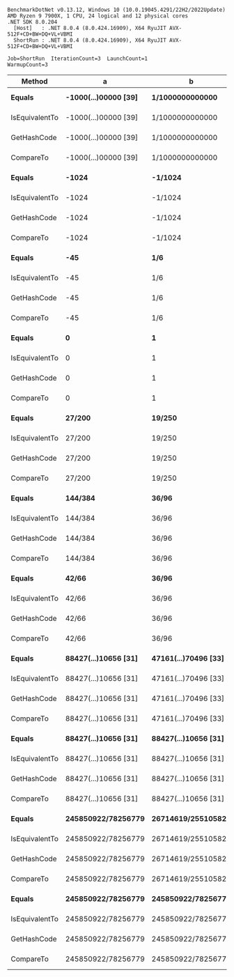 ```

BenchmarkDotNet v0.13.12, Windows 10 (10.0.19045.4291/22H2/2022Update)
AMD Ryzen 9 7900X, 1 CPU, 24 logical and 12 physical cores
.NET SDK 8.0.204
  [Host]   : .NET 8.0.4 (8.0.424.16909), X64 RyuJIT AVX-512F+CD+BW+DQ+VL+VBMI
  ShortRun : .NET 8.0.4 (8.0.424.16909), X64 RyuJIT AVX-512F+CD+BW+DQ+VL+VBMI

Job=ShortRun  IterationCount=3  LaunchCount=1  
WarmupCount=3  

```
| Method         | a                    | b                    | Mean      | Error     | StdDev    | Gen0   | Allocated |
|--------------- |--------------------- |--------------------- |----------:|----------:|----------:|-------:|----------:|
| **Equals**         | **-1000(...)00000 [39]** | **1/1000000000000**      |  **2.738 ns** | **0.3654 ns** | **0.0200 ns** |      **-** |         **-** |
| IsEquivalentTo | -1000(...)00000 [39] | 1/1000000000000      |  7.680 ns | 0.2258 ns | 0.0124 ns |      - |         - |
| GetHashCode    | -1000(...)00000 [39] | 1/1000000000000      | 24.211 ns | 0.8771 ns | 0.0481 ns |      - |         - |
| CompareTo      | -1000(...)00000 [39] | 1/1000000000000      | 28.087 ns | 0.9842 ns | 0.0539 ns | 0.0029 |      48 B |
| **Equals**         | **-1024**                | **-1/1024**              |  **2.694 ns** | **0.9273 ns** | **0.0508 ns** |      **-** |         **-** |
| IsEquivalentTo | -1024                | -1/1024              |  7.984 ns | 0.2388 ns | 0.0131 ns |      - |         - |
| GetHashCode    | -1024                | -1/1024              |  7.792 ns | 0.1462 ns | 0.0080 ns |      - |         - |
| CompareTo      | -1024                | -1/1024              | 15.071 ns | 1.0064 ns | 0.0552 ns |      - |         - |
| **Equals**         | **-45**                  | **1/6**                  |  **2.537 ns** | **1.1440 ns** | **0.0627 ns** |      **-** |         **-** |
| IsEquivalentTo | -45                  | 1/6                  |  7.977 ns | 0.1810 ns | 0.0099 ns |      - |         - |
| GetHashCode    | -45                  | 1/6                  |  7.792 ns | 0.5133 ns | 0.0281 ns |      - |         - |
| CompareTo      | -45                  | 1/6                  | 14.996 ns | 0.8451 ns | 0.0463 ns |      - |         - |
| **Equals**         | **0**                    | **1**                    |  **3.334 ns** | **0.1521 ns** | **0.0083 ns** |      **-** |         **-** |
| IsEquivalentTo | 0                    | 1                    |  7.509 ns | 0.0493 ns | 0.0027 ns |      - |         - |
| GetHashCode    | 0                    | 1                    |  7.913 ns | 0.6471 ns | 0.0355 ns |      - |         - |
| CompareTo      | 0                    | 1                    |  4.902 ns | 0.2829 ns | 0.0155 ns |      - |         - |
| **Equals**         | **27/200**               | **19/250**               |  **2.552 ns** | **0.8208 ns** | **0.0450 ns** |      **-** |         **-** |
| IsEquivalentTo | 27/200               | 19/250               |  7.596 ns | 0.2188 ns | 0.0120 ns |      - |         - |
| GetHashCode    | 27/200               | 19/250               |  7.916 ns | 1.3889 ns | 0.0761 ns |      - |         - |
| CompareTo      | 27/200               | 19/250               | 15.170 ns | 3.2179 ns | 0.1764 ns |      - |         - |
| **Equals**         | **144/384**              | **36/96**                |  **2.588 ns** | **0.4974 ns** | **0.0273 ns** |      **-** |         **-** |
| IsEquivalentTo | 144/384              | 36/96                | 43.739 ns | 3.7193 ns | 0.2039 ns |      - |         - |
| GetHashCode    | 144/384              | 36/96                |  7.768 ns | 0.5260 ns | 0.0288 ns |      - |         - |
| CompareTo      | 144/384              | 36/96                | 14.841 ns | 0.3216 ns | 0.0176 ns |      - |         - |
| **Equals**         | **42/66**                | **36/96**                |  **2.540 ns** | **0.4853 ns** | **0.0266 ns** |      **-** |         **-** |
| IsEquivalentTo | 42/66                | 36/96                | 46.448 ns | 6.0815 ns | 0.3333 ns |      - |         - |
| GetHashCode    | 42/66                | 36/96                |  8.006 ns | 0.9101 ns | 0.0499 ns |      - |         - |
| CompareTo      | 42/66                | 36/96                | 14.892 ns | 0.6816 ns | 0.0374 ns |      - |         - |
| **Equals**         | **88427(...)10656 [31]** | **47161(...)70496 [33]** |  **3.026 ns** | **0.4034 ns** | **0.0221 ns** |      **-** |         **-** |
| IsEquivalentTo | 88427(...)10656 [31] | 47161(...)70496 [33] |  7.612 ns | 0.4140 ns | 0.0227 ns |      - |         - |
| GetHashCode    | 88427(...)10656 [31] | 47161(...)70496 [33] | 33.518 ns | 0.5979 ns | 0.0328 ns |      - |         - |
| CompareTo      | 88427(...)10656 [31] | 47161(...)70496 [33] | 40.356 ns | 6.2426 ns | 0.3422 ns | 0.0048 |      80 B |
| **Equals**         | **88427(...)10656 [31]** | **88427(...)10656 [31]** |  **6.827 ns** | **0.4441 ns** | **0.0243 ns** |      **-** |         **-** |
| IsEquivalentTo | 88427(...)10656 [31] | 88427(...)10656 [31] | 10.231 ns | 0.9272 ns | 0.0508 ns |      - |         - |
| GetHashCode    | 88427(...)10656 [31] | 88427(...)10656 [31] | 34.351 ns | 2.9193 ns | 0.1600 ns |      - |         - |
| CompareTo      | 88427(...)10656 [31] | 88427(...)10656 [31] |  6.874 ns | 0.5647 ns | 0.0310 ns |      - |         - |
| **Equals**         | **245850922/78256779**   | **26714619/25510582**    |  **2.544 ns** | **0.2416 ns** | **0.0132 ns** |      **-** |         **-** |
| IsEquivalentTo | 245850922/78256779   | 26714619/25510582    |  7.573 ns | 0.2065 ns | 0.0113 ns |      - |         - |
| GetHashCode    | 245850922/78256779   | 26714619/25510582    |  7.915 ns | 0.0581 ns | 0.0032 ns |      - |         - |
| CompareTo      | 245850922/78256779   | 26714619/25510582    | 20.630 ns | 1.9228 ns | 0.1054 ns | 0.0038 |      64 B |
| **Equals**         | **245850922/78256779**   | **245850922/78256779**   |  **3.410 ns** | **0.2648 ns** | **0.0145 ns** |      **-** |         **-** |
| IsEquivalentTo | 245850922/78256779   | 245850922/78256779   |  7.376 ns | 0.4109 ns | 0.0225 ns |      - |         - |
| GetHashCode    | 245850922/78256779   | 245850922/78256779   |  7.953 ns | 0.3731 ns | 0.0204 ns |      - |         - |
| CompareTo      | 245850922/78256779   | 245850922/78256779   |  4.910 ns | 0.2601 ns | 0.0143 ns |      - |         - |
